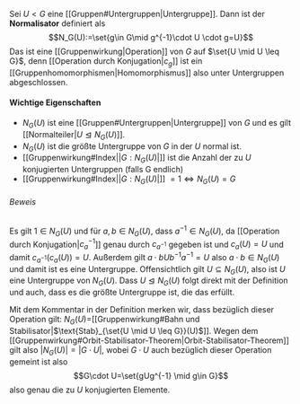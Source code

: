 Sei $U < G$ eine [[Gruppen#Untergruppen|Untergruppe]]. Dann ist der **Normalisator** definiert als $$N_G(U):=\set{g\in G\mid g^{-1}\cdot U \cdot g=U}$$Das ist eine [[Gruppenwirkung|Operation]] von $G$ auf $\set{U \mid U \leq G}$, denn [[Operation durch Konjugation|$c_{g}$]] ist ein [[Gruppenhomomorphismen|Homomorphismus]] also unter Untergruppen abgeschlossen.
#### Wichtige Eigenschaften
- $N_{G}(U)$ ist eine [[Gruppen#Untergruppen|Untergruppe]] von $G$ und es gilt [[Normalteiler|$U \trianglelefteq N_{G}(U)$]].
- $N_{G}(U)$ ist die größte Untergruppe von $G$ in der $U$ normal ist.
- [[Gruppenwirkung#Index|$\lvert G:N_{G}(U)\rvert$]] ist die Anzahl der zu $U$ konjugierten Untergruppen (falls G endlich)
- [[Gruppenwirkung#Index|$\lvert G:N_{G}(U)\rvert$]] $=1 \iff N_G(U)=G$
###### Beweis
Es gilt $1 \in N_G(U)$ und für $a,b \in N_{G}(U)$, dass $a^{-1}\in N_{G}(U)$, da [[Operation durch Konjugation|$c_{a}^{-1}$]] genau durch $c_{a^{-1}}$ gegeben ist und $c_{a}(U)=U$ und damit $c_{a^{-1}}(c_a(U))=U$. Außerdem gilt $a\cdot b U b^{-1}a^{-1}=U$ also $a\cdot b\in N_G(U)$ und damit ist es eine Untergruppe. Offensichtlich gilt $U \subseteq N_{G}(U)$, also ist $U$ eine Untergruppe von $N_G(U)$. Dass $U\trianglelefteq N_G(U)$ folgt direkt mit der Definition und auch, dass es die größte Untergruppe ist, die das erfüllt.

Mit dem Kommentar in der Definition merken wir, dass bezüglich dieser Operation gilt: $N_G(U)=$[[Gruppenwirkung#Bahn und Stabilisator|$\text{Stab}_{\set{U \mid U \leq G}}(U)$]]. Wegen dem [[Gruppenwirkung#Orbit-Stabilisator-Theorem|Orbit-Stabilisator-Theorem]] gilt also $\lvert N_{G}(U)\rvert=\lvert G\cdot U\rvert$, wobei $G\cdot U$ auch bezüglich dieser Operation gemeint ist also $$G\cdot U=\set{gUg^{-1} \mid g\in G}$$also genau die zu $U$ konjugierten Elemente. 


 
